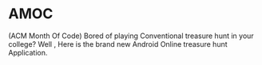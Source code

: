  # AMOC
 (ACM Month Of Code)
 Bored of playing Conventional treasure hunt in your college?
 Well , Here is the brand new Android Online treasure hunt Application.
 
 
